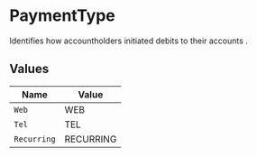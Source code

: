 # PaymentType

Identifies how accountholders  initiated debits to their accounts .


## Values

| Name        | Value       |
| ----------- | ----------- |
| `Web`       | WEB         |
| `Tel`       | TEL         |
| `Recurring` | RECURRING   |